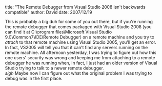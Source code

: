 
title: "The Remote Debugger from Visual Studio 2008 isn't backwards compatible"
author: David
date: 2007/12/19

This is probably a big duh for some of you out there, but if you're running the remote debugger that comes packaged with Visual Studio 2008 (you can find it at C:\program files\Microsoft Visual Studio 9.0\Common7\IDE\Remote Debugger) on a remote machine and you try to <em>attach</em> to that remote machine using Visual Studio 2005, you'll get an error. In fact, VS2005 will tell you that it can't find any servers running on the remote machine. All afternoon yesterday, I was trying to figure out how this one users' security was wrong and keeping me from attaching to a remote debugger he was running when, in fact, I just had an older version of Visual Studio trying to talk to a newer remote debugger.  
*sigh* 
Maybe now I can figure out what the original problem I was trying to debug was in the first place.
